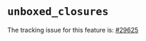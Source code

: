 # `unboxed_closures`

The tracking issue for this feature is: [#29625]

[#29625]: https://github.com/rust-lang/rust/issues/29625



